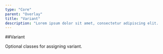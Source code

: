 ```yaml
---
type: "Core"
parent: "Overlay"
title: "Variant"
description: "Lorem ipsum dolor sit amet, consectetur adipiscing elit. Nunc tempus laoreet leo sit amet iaculis."
---
```


##Variant

Optional classes for assigning variant.
        
<demo>
  <demovanilla src="inline/core/overlay/variant">
  </demovanilla>
</demo>
